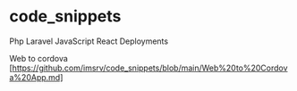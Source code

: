 # code_snippets
Php
Laravel
JavaScript
React
Deployments

Web to cordova [https://github.com/imsrv/code_snippets/blob/main/Web%20to%20Cordova%20App.md]
